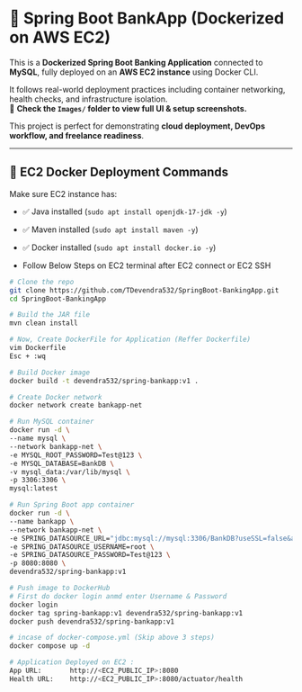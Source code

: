 # 🏦 Spring Boot BankApp (Dockerized on AWS EC2)

This is a **Dockerized Spring Boot Banking Application** connected to **MySQL**, fully deployed on an **AWS EC2 instance** using Docker CLI.

It follows real-world deployment practices including container networking, health checks, and infrastructure isolation.  
📂 **Check the `Images/` folder to view full UI & setup screenshots.**

This project is perfect for demonstrating **cloud deployment, DevOps workflow, and freelance readiness**.

---

## 🚀 EC2 Docker Deployment Commands

Make sure EC2 instance has:
- ✅ Java installed (`sudo apt install openjdk-17-jdk -y`)
- ✅ Maven installed (`sudo apt install maven -y`)
- ✅ Docker installed (`sudo apt install docker.io -y`)

- Follow Below Steps on EC2 terminal after EC2 connect or EC2 SSH

```bash
# Clone the repo
git clone https://github.com/TDevendra532/SpringBoot-BankingApp.git
cd SpringBoot-BankingApp

# Build the JAR file
mvn clean install

# Now, Create DockerFile for Application (Reffer Dockerfile)
vim Dockerfile
Esc + :wq

# Build Docker image
docker build -t devendra532/spring-bankapp:v1 .

# Create Docker network
docker network create bankapp-net

# Run MySQL container
docker run -d \
--name mysql \
--network bankapp-net \
-e MYSQL_ROOT_PASSWORD=Test@123 \
-e MYSQL_DATABASE=BankDB \
-v mysql_data:/var/lib/mysql \
-p 3306:3306 \
mysql:latest

# Run Spring Boot app container
docker run -d \
--name bankapp \
--network bankapp-net \
-e SPRING_DATASOURCE_URL="jdbc:mysql://mysql:3306/BankDB?useSSL=false&allowPublicKeyRetrieval=true&serverTimezone=UTC" \
-e SPRING_DATASOURCE_USERNAME=root \
-e SPRING_DATASOURCE_PASSWORD=Test@123 \
-p 8080:8080 \
devendra532/spring-bankapp:v1

# Push image to DockerHub
# First do docker login anmd enter Username & Password
docker login
docker tag spring-bankapp:v1 devendra532/spring-bankapp:v1
docker push devendra532/spring-bankapp:v1

# incase of docker-compose.yml (Skip above 3 steps)
docker compose up -d

# Application Deployed on EC2 :
App URL:       http://<EC2_PUBLIC_IP>:8080
Health URL:    http://<EC2_PUBLIC_IP>:8080/actuator/health


